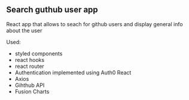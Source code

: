 ## Search guthub user app

React app that allows to seach for github users and display general info about the user

Used:

-   styled components
-   react hooks
-   react router
-   Authentication implemented using Auth0 React
-   Axios
-   Gihthub API
-   Fusion Charts
